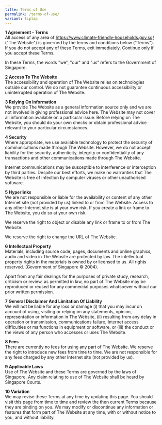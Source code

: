 ```yaml
---
title: Terms of Use
permalink: /terms-of-use/
variant: tiptap
---
```

<p><strong>1 Agreement - Terms</strong>
<br>All access of any area of <a href="https://www.climate-friendly-households.gov.sg/" rel="noopener noreferrer nofollow" target="_blank">https://www.climate-friendly-households.gov.sg/</a> ("The
Website") is governed by the terms and conditions below ("Terms"). If you
do not accept any of these Terms, exit immediately. Continue only if you
accept these Terms.</p>
<p>In these Terms, the words "we", "our" and "us" refers to the Government
of Singapore.</p>
<p><strong>2 Access To The Website</strong>
<br>The accessibility and operation of The Website relies on technologies
outside our control. We do not guarantee continuous accessibility or uninterrupted
operation of The Website.</p>
<p><strong>3 Relying On Information</strong>
<br>We provide The Website as a general information source only and we are
not involved in giving professional advice here. The Website may not cover
all information available on a particular issue. Before relying on The
Website, you should do your own checks or obtain professional advice relevant
to your particular circumstances.</p>
<p><strong>4 Security</strong>
<br>Where appropriate, we use available technology to protect the security
of communications made through The Website. However, we do not accept liability
for the security, authenticity, integrity or confidentiality of any transactions
and other communications made through The Website.</p>
<p>Internet communications may be susceptible to interference or interception
by third parties. Despite our best efforts, we make no warranties that
The Website is free of infection by computer viruses or other unauthorised
software.</p>
<p><strong>5 Hyperlinks</strong>
<br>We are not responsible or liable for the availability or content of any
other Internet site (not provided by us) linked to or from The Website.
Access to any other Internet site is at your own risk. If you create a
link or frame to The Website, you do so at your own risk.</p>
<p>We reserve the right to object or disable any link or frame to or from
The Website.</p>
<p>We reserve the right to change the URL of The Website.</p>
<p><strong>6 Intellectual Property</strong>
<br>Materials, including source code, pages, documents and online graphics,
audio and video in The Website are protected by law. The intellectual property
rights in the materials is owned by or licensed to us. All rights reserved.
(Government of Singapore © 2004).</p>
<p>Apart from any fair dealings for the purposes of private study, research,
criticism or review, as permitted in law, no part of The Website may be
reproduced or reused for any commercial purposes whatsoever without our
prior written permission.</p>
<p><strong>7 General Disclaimer And Limitation Of Liability</strong>
<br>We will not be liable for any loss or damage (i) that you may incur on
account of using, visiting or relying on any statements, opinion, representation
or information in The Website, (ii) resulting from any delay in operation
or transmission, communications failure, Internet access difficulties or
malfunctions in equipment or software, or (iii) the conduct or the views
of any person who accesses or uses The Website.</p>
<p><strong>8 Fees</strong>
<br>There are currently no fees for using any part of The Website. We reserve
the right to introduce new fees from time to time. We are not responsible
for any fees charged by any other Internet site (not provided by us).</p>
<p><strong>9 Applicable Laws</strong>
<br>Use of The Website and these Terms are governed by the laws of Singapore.
Any claim relating to use of The Website shall be heard by Singapore Courts.</p>
<p><strong>10 Variation</strong>
<br>We may revise these Terms at any time by updating this page. You should
visit this page from time to time and review the then current Terms because
they are binding on you. We may modify or discontinue any information or
features that form part of The Website at any time, with or without notice
to you, and without liability.</p>